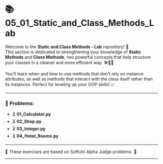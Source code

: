 # 📚 05_01_Static_and_Class_Methods_Lab

Welcome to the **Static and Class Methods - Lab** repository! 🎉  
This section is dedicated to strengthening your knowledge of **Static Methods** and **Class Methods**, two powerful
concepts that help structure your classes in a cleaner and more efficient way. 🛠️🐍✨

You'll learn when and how to use methods that don't rely on instance attributes, as well as methods that interact with
the class itself rather than its instances. Perfect for leveling up your OOP skills! 📈

---

### 📜 Problems:

- ⏳ **01_Calculator.py**
- ⏳ **02_Shop.py**
- ⏳ **03_Integer.py**
- ⏳ **04_Hotel_Rooms.py**

---

🚀 These exercises are based on SoftUni Alpha Judge problems. 👋

---

